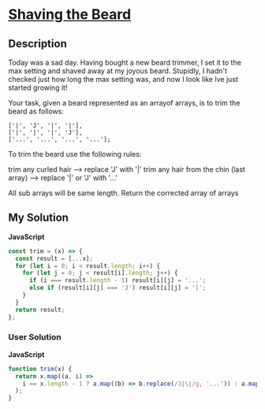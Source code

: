 # [Shaving the Beard](https://www.codewars.com/kata/57efa1a2108d3f73f60000e9)

## Description

Today was a sad day. Having bought a new beard trimmer, I set it to the max setting and shaved away at my joyous beard. Stupidly, I hadn't checked just how long the max setting was, and now I look like Ive just started growing it!

Your task, given a beard represented as an arrayof arrays, is to trim the beard as follows:

```
['|', 'J', '|', '|'],
['|', '|', '|', 'J'],
['...', '...', '...', '...'];
```

To trim the beard use the following rules:

trim any curled hair --> replace 'J' with '|' trim any hair from the chin (last array) --> replace '|' or 'J' with '...'

All sub arrays will be same length. Return the corrected array of arrays

## My Solution

**JavaScript**

```js
const trim = (x) => {
  const result = [...x];
  for (let i = 0; i < result.length; i++) {
    for (let j = 0; j < result[i].length; j++) {
      if (i === result.length - 1) result[i][j] = '...';
      else if (result[i][j] === 'J') result[i][j] = '|';
    }
  }
  return result;
};
```

### User Solution

**JavaScript**

```js
function trim(x) {
  return x.map((a, i) =>
    i == x.length - 1 ? a.map((b) => b.replace(/J|\|/g, '...')) : a.map((b) => b.replace(/J/g, '|'))
  );
}
```

